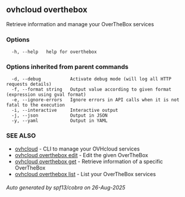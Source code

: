 ## ovhcloud overthebox

Retrieve information and manage your OverTheBox services

### Options

```
  -h, --help   help for overthebox
```

### Options inherited from parent commands

```
  -d, --debug           Activate debug mode (will log all HTTP requests details)
  -f, --format string   Output value according to given format (expression using gval format)
  -e, --ignore-errors   Ignore errors in API calls when it is not fatal to the execution
  -i, --interactive     Interactive output
  -j, --json            Output in JSON
  -y, --yaml            Output in YAML
```

### SEE ALSO

* [ovhcloud](ovhcloud.md)	 - CLI to manage your OVHcloud services
* [ovhcloud overthebox edit](ovhcloud_overthebox_edit.md)	 - Edit the given OverTheBox
* [ovhcloud overthebox get](ovhcloud_overthebox_get.md)	 - Retrieve information of a specific OverTheBox
* [ovhcloud overthebox list](ovhcloud_overthebox_list.md)	 - List your OverTheBox services

###### Auto generated by spf13/cobra on 26-Aug-2025
